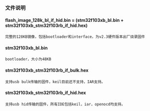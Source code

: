 ### 文件说明
#### flash_image_128k_bl_if_hid.bin = (stm32f103xb_bl.bin + stm32f103xb_stm32f103rb_if_hid.hex)  
    完整的128KB镜像，包括bootloader和interface，为v2.3硬件版本出厂烧录固件
#### stm32f103xb_bl.bin  
    bootloader，大小为48KB
#### stm32f103xb_stm32f103rb_if_bulk.hex  
    支持usb bulk传输的固件，keil目前还不支持，IAR支持。
#### stm32f103xb_stm32f103rb_if_hid.hex  
    支持usb hid传输的固件，所有IDE包括keil，iar，openocd均支持。

